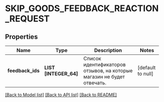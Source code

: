 # SKIP_GOODS_FEEDBACK_REACTION_REQUEST

## Properties
Name | Type | Description | Notes
------------ | ------------- | ------------- | -------------
**feedback_ids** | **LIST [INTEGER_64]** | Список идентификаторов отзывов, на которые магазин не будет отвечать. | [default to null]

[[Back to Model list]](../README.md#documentation-for-models) [[Back to API list]](../README.md#documentation-for-api-endpoints) [[Back to README]](../README.md)


